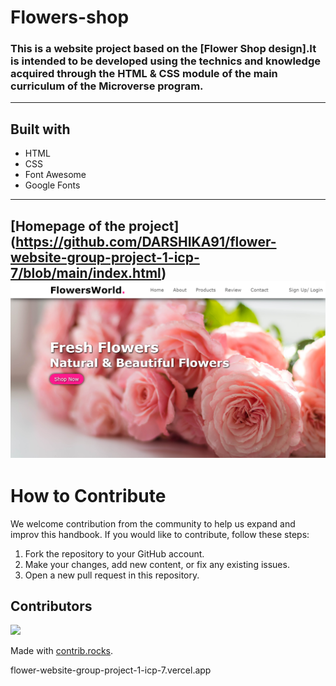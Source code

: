 # Flowers-shop
### This is a website project based on the [Flower Shop design].It is intended to be developed using the technics and knowledge acquired through the HTML & CSS module of the main curriculum of the Microverse program.

---

## Built with
- HTML
- CSS
- Font Awesome
- Google Fonts

---

## [Homepage of the project] (https://github.com/DARSHIKA91/flower-website-group-project-1-icp-7/blob/main/index.html) ![alt text](<img/Screenshot (53).png>)

# How to Contribute

We welcome contribution from the community to help us expand and improv this handbook. If you would like to contribute, follow these steps:

1. Fork the repository to your GitHub account.
2. Make your changes, add new content, or fix any existing issues.
3. Open a new pull request in this repository.

## Contributors

<a href="https://github.com/DARSHIKA91/flower-website-group-project-1-icp-7/graphs/contributors">
  <img src="https://contrib.rocks/image?repo=DARSHIKA91/flower-website-group-project-1-icp-7" />
</a>

Made with [contrib.rocks](https://contrib.rocks).

flower-website-group-project-1-icp-7.vercel.app





